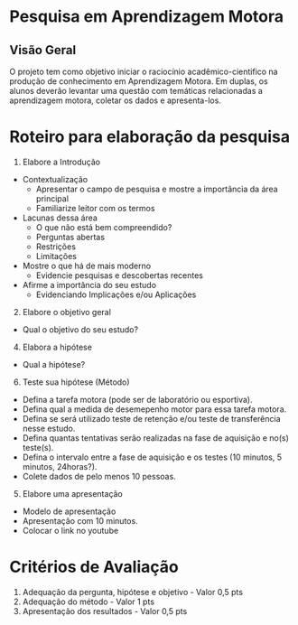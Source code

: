 # Pesquisa em Aprendizagem Motora

## Visão Geral
O projeto tem como objetivo iniciar o raciocínio acadêmico-cientifico na produção de conhecimento em Aprendizagem Motora. 
Em duplas, os alunos deverão levantar uma questão com temáticas relacionadas a aprendizagem motora, coletar os dados e apresenta-los. 

# Roteiro para elaboração da pesquisa
1. Elabore a Introdução
- Contextualização
   - Apresentar o campo de pesquisa e mostre a importância da área principal
   - Familiarize leitor com os termos
- Lacunas dessa área
   - O que não está bem compreendido?
   - Perguntas abertas
   - Restrições
   - Limitações
- Mostre o que há de mais moderno
  - Evidencie pesquisas e descobertas recentes
- Afirme a importância do seu estudo
  - Evidenciando Implicações e/ou Aplicações

2. Elabore o objetivo geral
- Qual o objetivo do seu estudo?

4. Elabora a hipótese
- Qual a hipótese?

6. Teste sua hipótese (Método)
- Defina a tarefa motora (pode ser de laboratório ou esportiva).
- Defina qual a medida de desemepenho motor para essa tarefa motora.
- Defina se será utilizado teste de retenção e/ou teste de transferência nesse estudo.
- Defina quantas tentativas serão realizadas na fase de aquisição e no(s) teste(s).
- Defina o intervalo entre a fase de aquisição e os testes (10 minutos, 5 minutos, 24horas?).
- Colete dados de pelo menos 10 pessoas.

5. Elabore uma apresentação
- Modelo de apresentação
- Apresentação com 10 minutos.
- Colocar o link no youtube

# Critérios de Avaliação
1. Adequação da pergunta, hipótese e objetivo - Valor 0,5 pts
2. Adequação do método - Valor 1 pts
3. Apresentação dos resultados - Valor 0,5 pts

   

